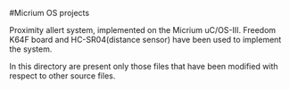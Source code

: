 #Micrium OS projects

Proximity allert system, implemented on the Micrium uC/OS-III. Freedom K64F board and HC-SR04(distance sensor) have been used to implement the system.

In this directory are present only those files that have been modified with respect to other source files.
